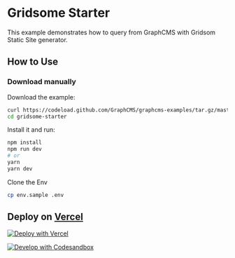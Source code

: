 # Gridsome Starter

This example demonstrates how to query from GraphCMS with Gridsom Static Site generator.

## How to Use

### Download manually

Download the example:

```bash
curl https://codeload.github.com/GraphCMS/graphcms-examples/tar.gz/master | tar -xz --strip-components=1 graphcms-examples-master/gridsome-starter
cd gridsome-starter
```

Install it and run:

```bash
npm install
npm run dev
# or
yarn
yarn dev
```

Clone the Env

```bash
cp env.sample .env
```

## Deploy on [Vercel](https://vercel.com/signup?next=onboarding)

[![Deploy with Vercel](https://vercel.com/button)](https://vercel.com/import/project?template=https://github.com/GraphCMS/graphcms-examples/tree/master/gridsome-starter)

[![Develop with Codesandbox](https://codesandbox.io/static/img/play-codesandbox.svg)](https://codesandbox.io/s/github/GraphCMS/graphcms-examples/tree/master/gridsome-starter)
